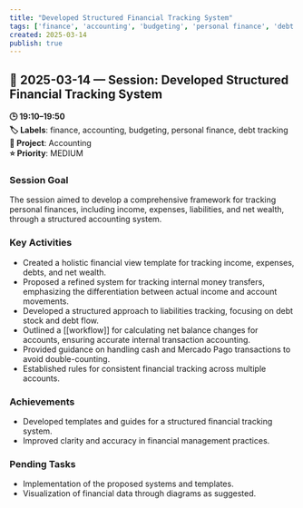 ```yaml
---
title: "Developed Structured Financial Tracking System"
tags: ['finance', 'accounting', 'budgeting', 'personal finance', 'debt tracking']
created: 2025-03-14
publish: true
---
```


## 📅 2025-03-14 — Session: Developed Structured Financial Tracking System

**🕒 19:10–19:50**  
**🏷️ Labels**: finance, accounting, budgeting, personal finance, debt tracking  
**📂 Project**: Accounting  
**⭐ Priority**: MEDIUM  


### Session Goal
The session aimed to develop a comprehensive framework for tracking personal finances, including income, expenses, liabilities, and net wealth, through a structured accounting system.

### Key Activities
- Created a holistic financial view template for tracking income, expenses, debts, and net wealth.
- Proposed a refined system for tracking internal money transfers, emphasizing the differentiation between actual income and account movements.
- Developed a structured approach to liabilities tracking, focusing on debt stock and debt flow.
- Outlined a [[workflow]] for calculating net balance changes for accounts, ensuring accurate internal transaction accounting.
- Provided guidance on handling cash and Mercado Pago transactions to avoid double-counting.
- Established rules for consistent financial tracking across multiple accounts.

### Achievements
- Developed templates and guides for a structured financial tracking system.
- Improved clarity and accuracy in financial management practices.

### Pending Tasks
- Implementation of the proposed systems and templates.
- Visualization of financial data through diagrams as suggested.
